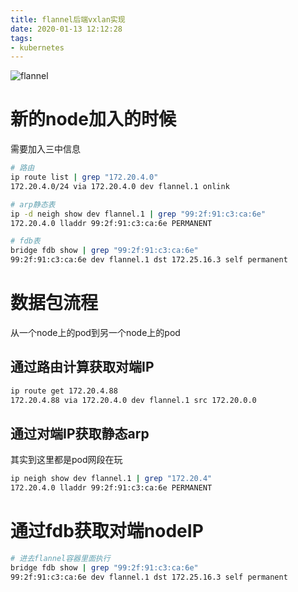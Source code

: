 ```yaml
---
title: flannel后端vxlan实现
date: 2020-01-13 12:12:28
tags:
- kubernetes
---
```


![flannel](https://qiniu.li-rui.top/flannel.png)

# 新的node加入的时候

需要加入三中信息

<!--more-->

```bash
# 路由
ip route list | grep "172.20.4.0"
172.20.4.0/24 via 172.20.4.0 dev flannel.1 onlink

# arp静态表
ip -d neigh show dev flannel.1 | grep "99:2f:91:c3:ca:6e"
172.20.4.0 lladdr 99:2f:91:c3:ca:6e PERMANENT

# fdb表
bridge fdb show | grep "99:2f:91:c3:ca:6e"
99:2f:91:c3:ca:6e dev flannel.1 dst 172.25.16.3 self permanent
```

# 数据包流程

从一个node上的pod到另一个node上的pod

## 通过路由计算获取对端IP

```bash
ip route get 172.20.4.88
172.20.4.88 via 172.20.4.0 dev flannel.1 src 172.20.0.0
```

## 通过对端IP获取静态arp

其实到这里都是pod网段在玩

```bash
ip neigh show dev flannel.1 | grep "172.20.4"
172.20.4.0 lladdr 99:2f:91:c3:ca:6e PERMANENT
```

# 通过fdb获取对端nodeIP

```bash
# 进去flannel容器里面执行
bridge fdb show | grep "99:2f:91:c3:ca:6e"
99:2f:91:c3:ca:6e dev flannel.1 dst 172.25.16.3 self permanent
```